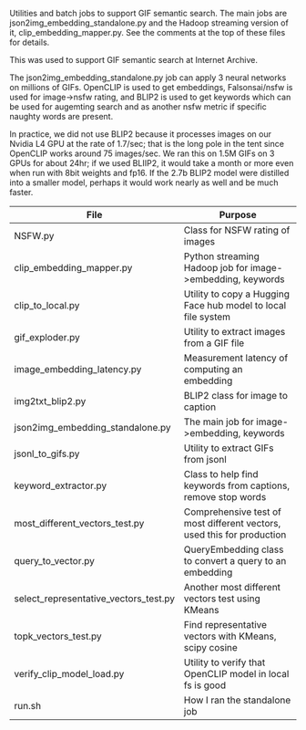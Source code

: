 Utilities and batch jobs to support GIF semantic search. The main jobs are json2img_embedding_standalone.py and  the Hadoop streaming version of it, clip_embedding_mapper.py. See the comments at the top of these files for details. 

This was used to support GIF semantic search at Internet Archive. 

The json2img_embedding_standalone.py job can apply 3 neural networks on millions of GIFs. OpenCLIP is used to get embeddings, Falsonsai/nsfw is used for image->nsfw rating, and BLIP2 is used to get keywords which can be used for augemting search and as another nsfw metric if specific naughty words are present.

In practice, we did not use BLIP2 because it processes images on our Nvidia L4 GPU at the rate of 1.7/sec; that is the long pole in the tent since OpenCLIP works around 75 images/sec. We ran this on 1.5M GIFs on 3 GPUs for about 24hr; if we used BLIIP2, it would take a month or more even when run with 8bit weights and fp16. If the 2.7b BLIP2 model were distilled into a smaller model, perhaps it would work nearly as well and be much faster.


| File                                | Purpose                                                     |
|-------------------------------------|-------------------------------------------------------------|
| NSFW.py                             | Class for NSFW rating of images                              |
| clip_embedding_mapper.py            | Python streaming Hadoop job for image->embedding, keywords   |
| clip_to_local.py                    | Utility to copy a Hugging Face hub model to local file system|
| gif_exploder.py                     | Utility to extract images from a GIF file                    |
| image_embedding_latency.py          | Measurement latency of computing an embedding                |
| img2txt_blip2.py                    | BLIP2 class for image to caption                             |
| json2img_embedding_standalone.py    | The main job for image->embedding, keywords                  |
| jsonl_to_gifs.py                    | Utility to extract GIFs from jsonl                           |
| keyword_extractor.py                | Class to help find keywords from captions, remove stop words |
| most_different_vectors_test.py      | Comprehensive test of most different vectors, used this for production |
| query_to_vector.py                  | QueryEmbedding class to convert a query to an embedding      |
| select_representative_vectors_test.py| Another most different vectors test using KMeans            |
| topk_vectors_test.py                | Find representative vectors with KMeans, scipy cosine        |
| verify_clip_model_load.py           | Utility to verify that OpenCLIP model in local fs is good    |
| run.sh                              | How I ran the standalone job                                 |

